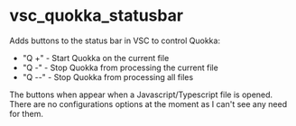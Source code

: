 # vsc_quokka_statusbar

Adds buttons to the status bar in VSC to control Quokka:

- "Q +" - Start Quokka on the current file
- "Q -" - Stop Quokka from processing the current file
- "Q --" - Stop Quokka from processing all files

The buttons when appear when a Javascript/Typescript file is opened. There are no configurations options at the moment as I can't see any need for them.
